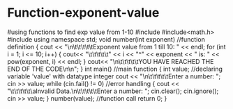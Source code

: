 # Function-exponent-value
#using functions to find exp value from 1-10
#include<iostream>
#include<math.h>
#include<string>
using namespace std;
void number(int exponent)  //function definition
{
	cout << "\n\t\t\t\t\tExponent value from 1 till 10: " << endl;
	for (int i = 1; i <= 10; i++)
	{
		cout<< "\t\t\t\t\t" << i << "^" << exponent << " is: " << pow(exponent, i) << endl;
	}
	 cout<< "\n\t\t\t\t\tYOU HAVE REACHED THE END OF THE CODE\n\n";
}
int main()  //main function
{
	int value;   //declaring variable 'value' with datatype integer
	cout << "\n\t\t\t\t\tEnter a number: ";
	cin >> value;
	while (cin.fail() != 0)   //error handling
	{
		cout << "\t\t\t\t\t\aInvalid Data.\n\t\t\t\t\tEnter a number: ";
		cin.clear();
		cin.ignore();
		cin >> value;
	}
	number(value); //function call
	return 0;
}
